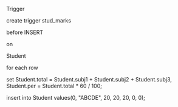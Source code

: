 Trigger 

create trigger stud_marks 


before INSERT 


on 


Student 


for each row 


set Student.total = Student.subj1 + Student.subj2 + Student.subj3, Student.per = Student.total * 60 / 100;


insert into Student values(0, "ABCDE", 20, 20, 20, 0, 0); 
